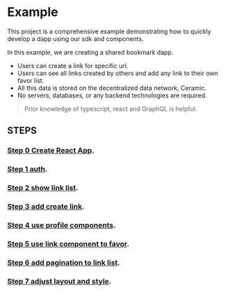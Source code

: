 # Example

This project is a comprehensive example demonstrating how to quickly develop a dapp using our sdk and components.

In this example, we are creating a shared bookmark dapp.
- Users can create a link for specific url.
- Users can see all links created by others and add any link to their own favor list.
- All this data is stored on the decentralized data network, Ceramic.
- No servers, databases, or any backend technologies are required.

> Prior knowledge of typescript, react and GraphQL is helpful.
## STEPS
### [Step 0 Create React App](https://github.com/us3r-network/s3-jssdk/commit/695c242821f4e9a00595ae0f89fc602538958de5).

### [Step 1 auth](https://github.com/us3r-network/s3-jssdk/commit/335c1d4771511929e8f3e209f4e8384f8d78b369).

### [Step 2 show link list](https://github.com/us3r-network/s3-jssdk/commit/036de7fb5a5328e157c1d890f7e7730149196528).

### [Step 3 add create link](https://github.com/us3r-network/s3-jssdk/commit/01ce769217e24f938a07cd41e45f4bdc77e614b4).

### [Step 4 use profile components](https://github.com/us3r-network/s3-jssdk/commit/a0c7c6072e7b5e7e341bb3f6d3ef5d090e0f511a).

### [Step 5 use link component to favor](https://github.com/us3r-network/s3-jssdk/commit/c19027abc16b81ecd8af21f01a7ba0de3fa2b8cf).

### [Step 6 add pagination to link list](https://github.com/us3r-network/s3-jssdk/commit/c237d1050a35c25de8c6c709817052e3c41bcfba).

### [Step 7 adjust layout and style](https://github.com/us3r-network/s3-jssdk/commit/18cf9a281a6857296907138216a0e2636f7d1bf0).